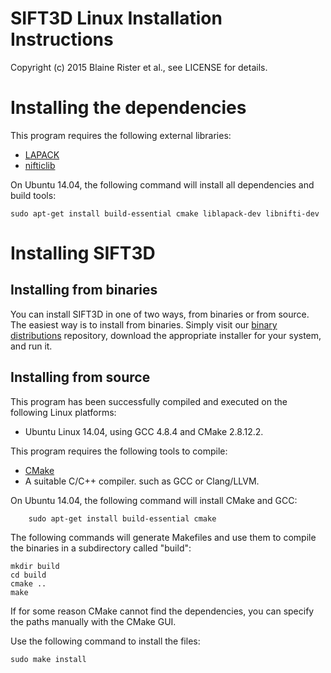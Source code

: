 # SIFT3D Linux Installation Instructions

Copyright (c) 2015 Blaine Rister et al., see LICENSE for details.

# Installing the dependencies

This program requires the following external libraries:
- [LAPACK](http://www.netlib.org/lapack/)
- [nifticlib](http://sourceforge.net/projects/niftilib/files/nifticlib/)

On Ubuntu 14.04, the following command will install all dependencies and build tools:

	sudo apt-get install build-essential cmake liblapack-dev libnifti-dev

# Installing SIFT3D

## Installing from binaries

You can install SIFT3D in one of two ways, from binaries or from source. The easiest way is to install from binaries. Simply visit our [binary distributions](https://github.com/bbrister/SIFT3D-installers) repository, download the appropriate installer for your system, and run it. 

## Installing from source

This program has been successfully compiled and executed on the following Linux platforms:
- Ubuntu Linux 14.04, using GCC 4.8.4 and CMake 2.8.12.2.

This program requires the following tools to compile:
- [CMake](http://www.cmake.org)
- A suitable C/C++ compiler. such as GCC or Clang/LLVM.

On Ubuntu 14.04, the following command will install CMake and GCC:

        sudo apt-get install build-essential cmake

The following commands will generate Makefiles and use them to compile the binaries in a subdirectory called "build":

	mkdir build
	cd build
	cmake ..
	make

If for some reason CMake cannot find the dependencies, you can specify the paths manually with the CMake GUI. 

Use the following command to install the files:

	sudo make install

